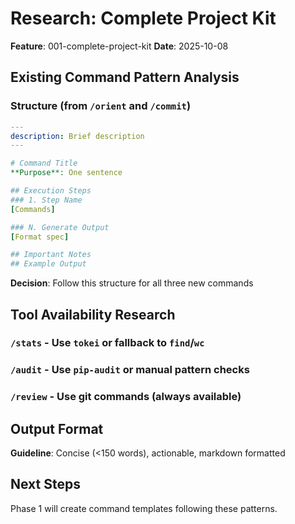 # Research: Complete Project Kit

**Feature**: 001-complete-project-kit
**Date**: 2025-10-08

## Existing Command Pattern Analysis

### Structure (from `/orient` and `/commit`)
```yaml
---
description: Brief description
---

# Command Title
**Purpose**: One sentence

## Execution Steps
### 1. Step Name
[Commands]

### N. Generate Output
[Format spec]

## Important Notes
## Example Output
```

**Decision**: Follow this structure for all three new commands

## Tool Availability Research

### `/stats` - Use `tokei` or fallback to `find`/`wc`
### `/audit` - Use `pip-audit` or manual pattern checks  
### `/review` - Use git commands (always available)

## Output Format

**Guideline**: Concise (<150 words), actionable, markdown formatted

## Next Steps

Phase 1 will create command templates following these patterns.
